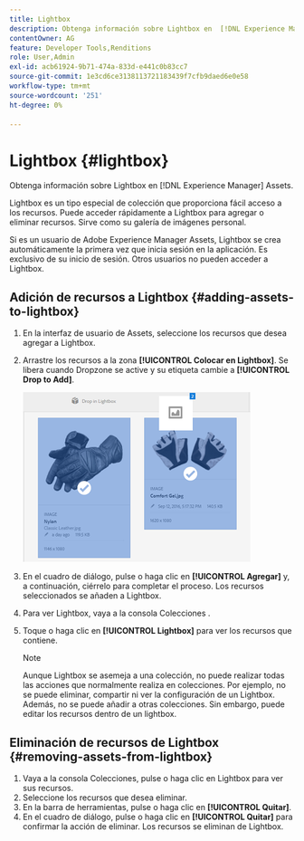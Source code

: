 ```yaml
---
title: Lightbox
description: Obtenga información sobre Lightbox en  [!DNL Experience Manager] Assets.
contentOwner: AG
feature: Developer Tools,Renditions
role: User,Admin
exl-id: acb61924-9b71-474a-833d-e441c0b83cc7
source-git-commit: 1e3cd6ce3138113721183439f7cfb9daed6e0e58
workflow-type: tm+mt
source-wordcount: '251'
ht-degree: 0%

---
```


# Lightbox {#lightbox}

Obtenga información sobre Lightbox en [!DNL Experience Manager] Assets.

Lightbox es un tipo especial de colección que proporciona fácil acceso a los recursos. Puede acceder rápidamente a Lightbox para agregar o eliminar recursos. Sirve como su galería de imágenes personal.

Si es un usuario de Adobe Experience Manager Assets, Lightbox se crea automáticamente la primera vez que inicia sesión en la aplicación. Es exclusivo de su inicio de sesión. Otros usuarios no pueden acceder a Lightbox.

## Adición de recursos a Lightbox {#adding-assets-to-lightbox}

1. En la interfaz de usuario de Assets, seleccione los recursos que desea agregar a Lightbox.
1. Arrastre los recursos a la zona **[!UICONTROL Colocar en Lightbox]**. Se libera cuando Dropzone se active y su etiqueta cambie a **[!UICONTROL Drop to Add]**.

   ![add_to_lightbox](assets/add_to_lightbox.png)

1. En el cuadro de diálogo, pulse o haga clic en **[!UICONTROL Agregar]** y, a continuación, ciérrelo para completar el proceso. Los recursos seleccionados se añaden a Lightbox.
1. Para ver Lightbox, vaya a la consola Colecciones .
1. Toque o haga clic en **[!UICONTROL Lightbox]** para ver los recursos que contiene.

   >[!NOTE]
   >
   >Aunque Lightbox se asemeja a una colección, no puede realizar todas las acciones que normalmente realiza en colecciones. Por ejemplo, no se puede eliminar, compartir ni ver la configuración de un Lightbox. Además, no se puede añadir a otras colecciones. Sin embargo, puede editar los recursos dentro de un lightbox.

## Eliminación de recursos de Lightbox {#removing-assets-from-lightbox}

1. Vaya a la consola Colecciones, pulse o haga clic en Lightbox para ver sus recursos.
1. Seleccione los recursos que desea eliminar.
1. En la barra de herramientas, pulse o haga clic en **[!UICONTROL Quitar]**.
1. En el cuadro de diálogo, pulse o haga clic en **[!UICONTROL Quitar]** para confirmar la acción de eliminar. Los recursos se eliminan de Lightbox.
